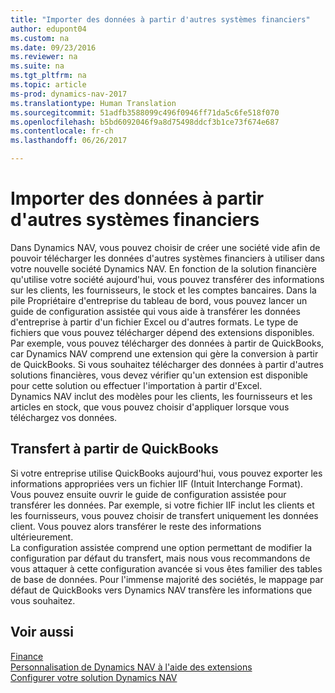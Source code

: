 ```yaml
---
title: "Importer des données à partir d'autres systèmes financiers"
author: edupont04
ms.custom: na
ms.date: 09/23/2016
ms.reviewer: na
ms.suite: na
ms.tgt_pltfrm: na
ms.topic: article
ms-prod: dynamics-nav-2017
ms.translationtype: Human Translation
ms.sourcegitcommit: 51adfb3588099c496f0946ff71da5c6fe518f070
ms.openlocfilehash: b5bd6092046f9a8d75498ddcf3b1ce73f674e687
ms.contentlocale: fr-ch
ms.lasthandoff: 06/26/2017

---
```


# <a name="import-data-from-other-finance-systems"></a>Importer des données à partir d'autres systèmes financiers
Dans Dynamics NAV, vous pouvez choisir de créer une société vide afin de pouvoir télécharger les données d'autres systèmes financiers à utiliser dans votre nouvelle société Dynamics NAV. En fonction de la solution financière qu'utilise votre société aujourd'hui, vous pouvez transférer des informations sur les clients, les fournisseurs, le stock et les comptes bancaires.
Dans la pile Propriétaire d'entreprise du tableau de bord, vous pouvez lancer un guide de configuration assistée qui vous aide à transférer les données d'entreprise à partir d'un fichier Excel ou d'autres formats. Le type de fichiers que vous pouvez télécharger dépend des extensions disponibles. Par exemple, vous pouvez télécharger des données à partir de QuickBooks, car Dynamics NAV comprend une extension qui gère la conversion à partir de QuickBooks. Si vous souhaitez télécharger des données à partir d'autres solutions financières, vous devez vérifier qu'un extension est disponible pour cette solution ou effectuer l'importation à partir d'Excel.  
Dynamics NAV inclut des modèles pour les clients, les fournisseurs et les articles en stock, que vous pouvez choisir d'appliquer lorsque vous téléchargez vos données.  

## <a name="transfer-from-quickbooks"></a>Transfert à partir de QuickBooks
Si votre entreprise utilise QuickBooks aujourd'hui, vous pouvez exporter les informations appropriées vers un fichier IIF (Intuit Interchange Format). Vous pouvez ensuite ouvrir le guide de configuration assistée pour transférer les données.
Par exemple, si votre fichier IIF inclut les clients et les fournisseurs, vous pouvez choisir de transfert uniquement les données client. Vous pouvez alors transférer le reste des informations ultérieurement.  
La configuration assistée comprend une option permettant de modifier la configuration par défaut du transfert, mais nous vous recommandons de vous attaquer à cette configuration avancée si vous êtes familier des tables de base de données. Pour l'immense majorité des sociétés, le mappage par défaut de QuickBooks vers Dynamics NAV transfère les informations que vous souhaitez.

## <a name="see-also"></a>Voir aussi
[Finance](finance-setup.md)  
[Personnalisation de Dynamics NAV à l'aide des extensions](ui-extensions.md)   
[Configurer votre solution Dynamics NAV](setup.md)

